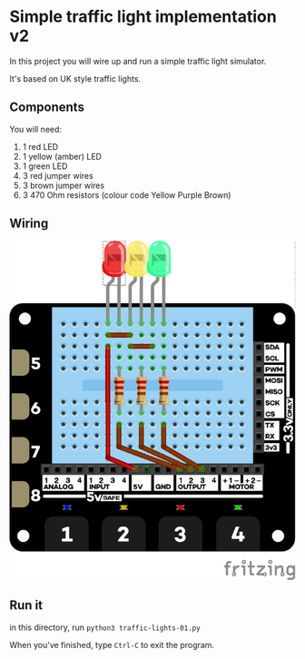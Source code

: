 # Simple traffic light implementation v2

In this project you will wire up and run a simple traffic light simulator.

It's based on UK style traffic lights.
 
## Components

You will need:

1. 1 red LED
1. 1 yellow (amber) LED
1. 1 green LED
1. 3 red jumper wires
1. 3 brown jumper wires
1. 3 470 Ohm resistors (colour code Yellow Purple Brown)

## Wiring

![Traffic Light Wiring diagram](../../docs/images/traffic-lights-01_bb.png)

## Run it

in this directory, run `python3 traffic-lights-01.py `

When you've finished, type `Ctrl-C` to exit the program.


